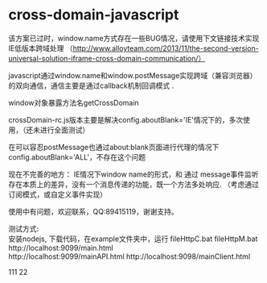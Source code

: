 cross-domain-javascript
=======================

该方案已过时，window.name方式存在一些BUG情况，请使用下文链接技术实现IE低版本跨域处理
（http://www.alloyteam.com/2013/11/the-second-version-universal-solution-iframe-cross-domain-communication/）

javascript通过window.name和window.postMessage实现跨域（兼容浏览器）的双向通信，通信主要是通过callback机制回调模式 .
  
window对象暴露方法名getCrossDomain

crossDomain-rc.js版本主要是解决config.aboutBlank='IE'情况下的，多次使用，（还未进行全面测试）

在可以容忍postMessage也通过about:blank页面进行代理的情况下config.aboutBlank='ALL'，不存在这个问题

现在不完善的地方：
IE情况下window name的形式，和 通过 message事件监听 存在本质上的差异，没有一个消息传递的功能，既一个方法多处响应.
（考虑通过订阅模式，或自定义事件实现）


使用中有问题，欢迎联系，QQ:89415119，谢谢支持。


测试方式:	
安装nodejs, 下载代码，在example文件夹中，运行  fileHttpC.bat  fileHttpM.bat
http://localhost:9099/main.html	 
http://localhost:9099/mainAPI.html
http://localhost:9098/mainClient.html

111
22